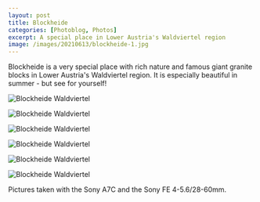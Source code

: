 ```yaml
---
layout: post
title: Blockheide
categories: [Photoblog, Photos]
excerpt: A special place in Lower Austria's Waldviertel region
image: /images/20210613/blockheide-1.jpg
---
```


Blockheide is a very special place with rich nature and famous giant granite blocks in Lower Austria's Waldviertel region. It is especially beautiful in summer - but see for yourself!

![Blockheide Waldviertel](../images/20210613/blockheide-1.jpg)

![Blockheide Waldviertel](../images/20210613/blockheide-2.jpg)

![Blockheide Waldviertel](../images/20210613/blockheide-3.jpg)

![Blockheide Waldviertel](../images/20210613/blockheide-4.jpg)

![Blockheide Waldviertel](../images/20210613/blockheide-5.jpg)

![Blockheide Waldviertel](../images/20210613/blockheide-6.jpg)

Pictures taken with the Sony A7C and the Sony FE 4-5.6/28-60mm.
